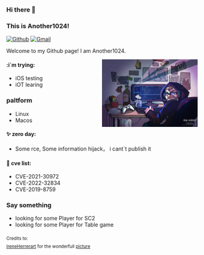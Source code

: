 ### Hi there 👋 
### This is Another1024!

[![Github](https://img.shields.io/badge/-Github-000?style=flat&logo=Github&logoColor=white)](https://github.com/another1024)
[![Gmail](https://img.shields.io/badge/-Twitter-00acee?style=flat&logo=Twitter&logoColor=white)](https://twitter.com/another1024)

Welcome to my Github page! I am Another1024.

<img align="right" alt="img" src="https://github.com/FernandoRoldan93/FernandoRoldan93/blob/master/cover_image.jpg" width="50%" height="auto" />

#### :i`m trying:
- iOS testing
- iOT learing

### paltform
- Linux
- Macos

#### ✨ zero day:
- Some rce, Some information hijack， i cant`t publish it

#### 🌱 cve list:
- CVE-2021-30972
- CVE-2022-32834
- CVE-2019-8759

### Say something
- looking for some Player for SC2
- looking for some Player for Table game



<sub>Credits to: <br/>[IreneHerrerart](https://www.artstation.com/ireneherrera) for the wonderfull [picture](https://github.com/FernandoRoldan93/FernandoRoldan93/blob/master/cover_image.jpg)</sub>
